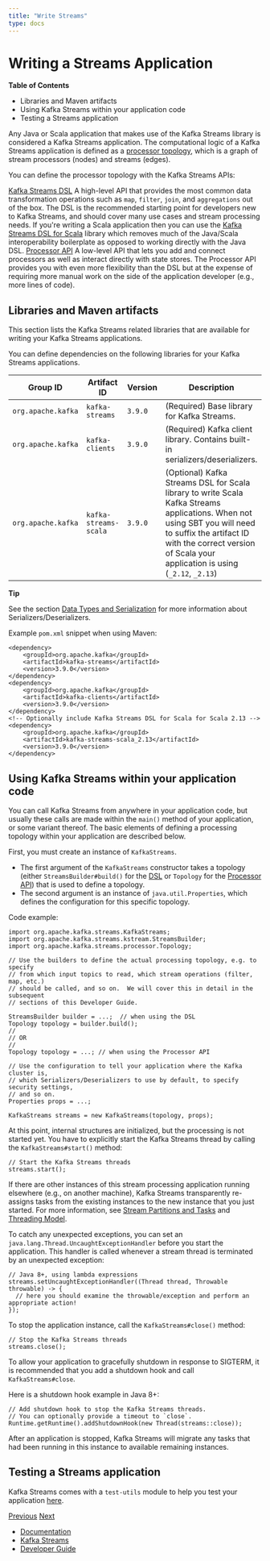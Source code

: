 ```yaml
---
title: "Write Streams"
type: docs
---
```


# Writing a Streams Application

**Table of Contents**

  * Libraries and Maven artifacts
  * Using Kafka Streams within your application code
  * Testing a Streams application



Any Java or Scala application that makes use of the Kafka Streams library is considered a Kafka Streams application. The computational logic of a Kafka Streams application is defined as a [processor topology](../core-concepts#streams_topology), which is a graph of stream processors (nodes) and streams (edges).

You can define the processor topology with the Kafka Streams APIs:

[Kafka Streams DSL](dsl-api.html#streams-developer-guide-dsl)
    A high-level API that provides the most common data transformation operations such as `map`, `filter`, `join`, and `aggregations` out of the box. The DSL is the recommended starting point for developers new to Kafka Streams, and should cover many use cases and stream processing needs. If you're writing a Scala application then you can use the [Kafka Streams DSL for Scala](dsl-api.html#scala-dsl) library which removes much of the Java/Scala interoperability boilerplate as opposed to working directly with the Java DSL.
[Processor API](processor-api.html#streams-developer-guide-processor-api)
    A low-level API that lets you add and connect processors as well as interact directly with state stores. The Processor API provides you with even more flexibility than the DSL but at the expense of requiring more manual work on the side of the application developer (e.g., more lines of code).

## Libraries and Maven artifacts

This section lists the Kafka Streams related libraries that are available for writing your Kafka Streams applications.

You can define dependencies on the following libraries for your Kafka Streams applications.

Group ID | Artifact ID | Version | Description  
---|---|---|---  
`org.apache.kafka` | `kafka-streams` | `3.9.0` | (Required) Base library for Kafka Streams.  
`org.apache.kafka` | `kafka-clients` | `3.9.0` | (Required) Kafka client library. Contains built-in serializers/deserializers.  
`org.apache.kafka` | `kafka-streams-scala` | `3.9.0` | (Optional) Kafka Streams DSL for Scala library to write Scala Kafka Streams applications. When not using SBT you will need to suffix the artifact ID with the correct version of Scala your application is using (`_2.12`, `_2.13`)  
  
**Tip**

See the section [Data Types and Serialization](datatypes.html#streams-developer-guide-serdes) for more information about Serializers/Deserializers.

Example `pom.xml` snippet when using Maven:
    
    
    <dependency>
        <groupId>org.apache.kafka</groupId>
        <artifactId>kafka-streams</artifactId>
        <version>3.9.0</version>
    </dependency>
    <dependency>
        <groupId>org.apache.kafka</groupId>
        <artifactId>kafka-clients</artifactId>
        <version>3.9.0</version>
    </dependency>
    <!-- Optionally include Kafka Streams DSL for Scala for Scala 2.13 -->
    <dependency>
        <groupId>org.apache.kafka</groupId>
        <artifactId>kafka-streams-scala_2.13</artifactId>
        <version>3.9.0</version>
    </dependency>

## Using Kafka Streams within your application code

You can call Kafka Streams from anywhere in your application code, but usually these calls are made within the `main()` method of your application, or some variant thereof. The basic elements of defining a processing topology within your application are described below.

First, you must create an instance of `KafkaStreams`.

  * The first argument of the `KafkaStreams` constructor takes a topology (either `StreamsBuilder#build()` for the [DSL](dsl-api.html#streams-developer-guide-dsl) or `Topology` for the [Processor API](processor-api.html#streams-developer-guide-processor-api)) that is used to define a topology.
  * The second argument is an instance of `java.util.Properties`, which defines the configuration for this specific topology.



Code example:
    
    
    import org.apache.kafka.streams.KafkaStreams;
    import org.apache.kafka.streams.kstream.StreamsBuilder;
    import org.apache.kafka.streams.processor.Topology;
    
    // Use the builders to define the actual processing topology, e.g. to specify
    // from which input topics to read, which stream operations (filter, map, etc.)
    // should be called, and so on.  We will cover this in detail in the subsequent
    // sections of this Developer Guide.
    
    StreamsBuilder builder = ...;  // when using the DSL
    Topology topology = builder.build();
    //
    // OR
    //
    Topology topology = ...; // when using the Processor API
    
    // Use the configuration to tell your application where the Kafka cluster is,
    // which Serializers/Deserializers to use by default, to specify security settings,
    // and so on.
    Properties props = ...;
    
    KafkaStreams streams = new KafkaStreams(topology, props);

At this point, internal structures are initialized, but the processing is not started yet. You have to explicitly start the Kafka Streams thread by calling the `KafkaStreams#start()` method:
    
    
    // Start the Kafka Streams threads
    streams.start();

If there are other instances of this stream processing application running elsewhere (e.g., on another machine), Kafka Streams transparently re-assigns tasks from the existing instances to the new instance that you just started. For more information, see [Stream Partitions and Tasks](../architecture.html#streams_architecture_tasks) and [Threading Model](../architecture.html#streams_architecture_threads).

To catch any unexpected exceptions, you can set an `java.lang.Thread.UncaughtExceptionHandler` before you start the application. This handler is called whenever a stream thread is terminated by an unexpected exception:
    
    
    // Java 8+, using lambda expressions
    streams.setUncaughtExceptionHandler((Thread thread, Throwable throwable) -> {
      // here you should examine the throwable/exception and perform an appropriate action!
    });
    

To stop the application instance, call the `KafkaStreams#close()` method:
    
    
    // Stop the Kafka Streams threads
    streams.close();

To allow your application to gracefully shutdown in response to SIGTERM, it is recommended that you add a shutdown hook and call `KafkaStreams#close`.

Here is a shutdown hook example in Java 8+:
    
    
    // Add shutdown hook to stop the Kafka Streams threads.
    // You can optionally provide a timeout to `close`.
    Runtime.getRuntime().addShutdownHook(new Thread(streams::close));

After an application is stopped, Kafka Streams will migrate any tasks that had been running in this instance to available remaining instances.

## Testing a Streams application

Kafka Streams comes with a `test-utils` module to help you test your application [here](testing.html). 

[Previous](/39/documentation/streams/developer-guide/) [Next](/39/documentation/streams/developer-guide/config-streams)

  * [Documentation](/documentation)
  * [Kafka Streams](/documentation/streams)
  * [Developer Guide](/documentation/streams/developer-guide/)


